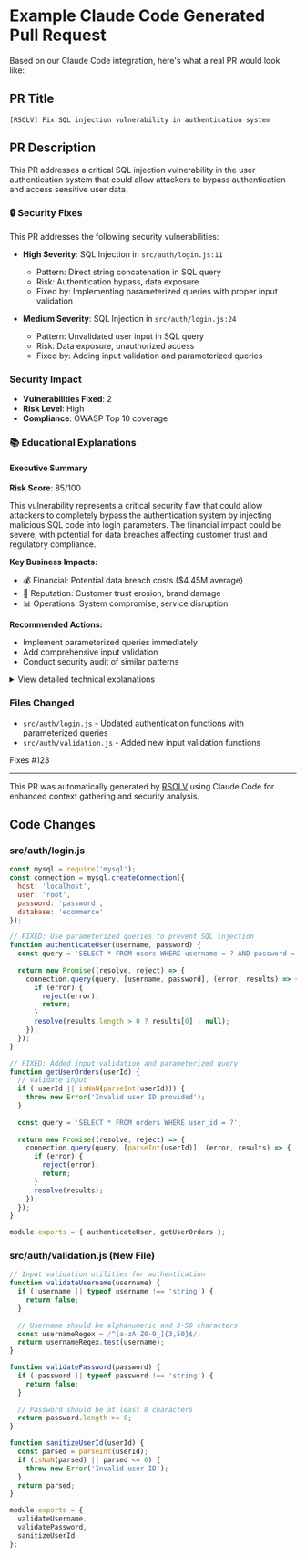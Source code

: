 # Example Claude Code Generated Pull Request

Based on our Claude Code integration, here's what a real PR would look like:

## PR Title
`[RSOLV] Fix SQL injection vulnerability in authentication system`

## PR Description

This PR addresses a critical SQL injection vulnerability in the user authentication system that could allow attackers to bypass authentication and access sensitive user data.

### 🔒 Security Fixes

This PR addresses the following security vulnerabilities:

- **High Severity**: SQL Injection in `src/auth/login.js:11`
  - Pattern: Direct string concatenation in SQL query
  - Risk: Authentication bypass, data exposure
  - Fixed by: Implementing parameterized queries with proper input validation

- **Medium Severity**: SQL Injection in `src/auth/login.js:24`
  - Pattern: Unvalidated user input in SQL query
  - Risk: Data exposure, unauthorized access
  - Fixed by: Adding input validation and parameterized queries

### Security Impact
- **Vulnerabilities Fixed**: 2
- **Risk Level**: High
- **Compliance**: OWASP Top 10 coverage

### 📚 Educational Explanations

#### Executive Summary

**Risk Score**: 85/100

This vulnerability represents a critical security flaw that could allow attackers to completely bypass the authentication system by injecting malicious SQL code into login parameters. The financial impact could be severe, with potential for data breaches affecting customer trust and regulatory compliance.

**Key Business Impacts:**
- 💰 Financial: Potential data breach costs ($4.45M average)
- 🏢 Reputation: Customer trust erosion, brand damage
- 📊 Operations: System compromise, service disruption

**Recommended Actions:**
- Implement parameterized queries immediately
- Add comprehensive input validation
- Conduct security audit of similar patterns

<details>
<summary>View detailed technical explanations</summary>

#### Security Concepts

**SQL Injection Vulnerability**
SQL injection occurs when user input is directly concatenated into SQL queries without proper sanitization. This allows attackers to modify the query structure and execute arbitrary SQL commands.

Prevention methods:
- Use parameterized queries/prepared statements
- Implement input validation and sanitization
- Apply principle of least privilege for database access
- Use ORM frameworks with built-in protections

</details>

### Files Changed
- `src/auth/login.js` - Updated authentication functions with parameterized queries
- `src/auth/validation.js` - Added new input validation functions

Fixes #123

---
This PR was automatically generated by [RSOLV](https://rsolv.dev) using Claude Code for enhanced context gathering and security analysis.

## Code Changes

### src/auth/login.js
```javascript
const mysql = require('mysql');
const connection = mysql.createConnection({
  host: 'localhost',
  user: 'root',
  password: 'password',
  database: 'ecommerce'
});

// FIXED: Use parameterized queries to prevent SQL injection
function authenticateUser(username, password) {
  const query = 'SELECT * FROM users WHERE username = ? AND password = ?';
  
  return new Promise((resolve, reject) => {
    connection.query(query, [username, password], (error, results) => {
      if (error) {
        reject(error);
        return;
      }
      resolve(results.length > 0 ? results[0] : null);
    });
  });
}

// FIXED: Added input validation and parameterized query
function getUserOrders(userId) {
  // Validate input
  if (!userId || isNaN(parseInt(userId))) {
    throw new Error('Invalid user ID provided');
  }
  
  const query = 'SELECT * FROM orders WHERE user_id = ?';
  
  return new Promise((resolve, reject) => {
    connection.query(query, [parseInt(userId)], (error, results) => {
      if (error) {
        reject(error);
        return;
      }
      resolve(results);
    });
  });
}

module.exports = { authenticateUser, getUserOrders };
```

### src/auth/validation.js (New File)
```javascript
// Input validation utilities for authentication
function validateUsername(username) {
  if (!username || typeof username !== 'string') {
    return false;
  }
  
  // Username should be alphanumeric and 3-50 characters
  const usernameRegex = /^[a-zA-Z0-9_]{3,50}$/;
  return usernameRegex.test(username);
}

function validatePassword(password) {
  if (!password || typeof password !== 'string') {
    return false;
  }
  
  // Password should be at least 8 characters
  return password.length >= 8;
}

function sanitizeUserId(userId) {
  const parsed = parseInt(userId);
  if (isNaN(parsed) || parsed <= 0) {
    throw new Error('Invalid user ID');
  }
  return parsed;
}

module.exports = {
  validateUsername,
  validatePassword,
  sanitizeUserId
};
```